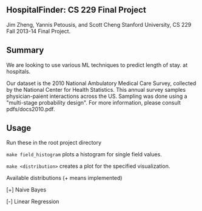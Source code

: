 HospitalFinder: CS 229 Final Project
---

Jim Zheng, Yannis Petousis, and Scott Cheng
Stanford University, CS 229 Fall 2013-14 Final Project. 

Summary
---

We are looking to use various ML techniques to predict length of stay. 
at hospitals. 

Our dataset is the 2010 National Ambulatory
Medical Care Survey, collected by the National Center for Health
Statistics. This annual survey samples physician-paient interactions across
the US. Sampling was done using a "multi-stage probability design". For more information, please consult pdfs/docs2010.pdf.


Usage
---

Run these in the root project directory

`make field_histogram` plots a histogram for single field values. 

`make <distribution>` creates a plot for the specified visualization.

Available distributions (+ means implemented)

[+] Naive Bayes

[-] Linear Regression
